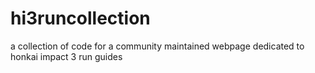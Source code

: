 # hi3runcollection
a collection of code for a community maintained webpage dedicated to honkai impact 3 run guides
